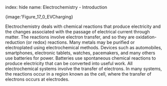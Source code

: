 index: hide
name: Electrochemistry - Introduction


{image:'Figure_17_0_EVCharging}
        

Electrochemistry deals with chemical reactions that produce electricity and the changes associated with the passage of electrical current through matter. The reactions involve electron transfer, and so they are oxidation-reduction (or redox) reactions. Many metals may be purified or electroplated using electrochemical methods. Devices such as automobiles, smartphones, electronic tablets, watches, pacemakers, and many others use batteries for power. Batteries use spontaneous chemical reactions to produce electricity that can be converted into useful work. All electrochemical systems involve the transfer of electrons. In many systems, the reactions occur in a region known as the cell, where the transfer of electrons occurs at electrodes.
